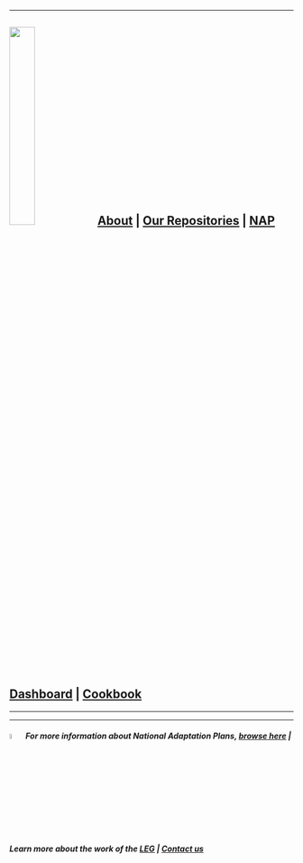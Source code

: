 *****

## <img src="https://www.reeep.org/sites/default/files/styles/reeep_large/public/UNFCCC.png?itok=4zFlTp9Z" width=30% height=30%>                       [About](https://napcentral.netlify.app/open-naps/)    |   [Our Repositories](https://github.com/napdown)     |     [NAP Dashboard](https://napdown.github.io/O-NAPs-Dashboard/)      |      [Cookbook](https://napdown.github.io/NAPdown/)

------
-----

#####  <img src="https://live.staticflickr.com/7322/9706194985_796056a56d_n.jpg" width=5% height=5%> For more information about National Adaptation Plans, [browse here](https://www4.unfccc.int/sites/NAPC/Pages/national-adaptation-plans.aspx)  |  Learn more about the work of the [LEG](https://unfccc.int/LEG)   |     [Contact us](mailto:opennapdown@gmail.com) 

